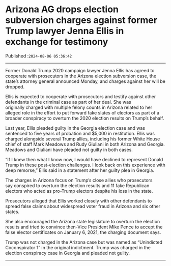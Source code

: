 # Arizona AG drops election subversion charges against former Trump lawyer Jenna Ellis in exchange for testimony

Published :`2024-08-06 05:36:42`

---

Former Donald Trump 2020 campaign lawyer Jenna Ellis has agreed to cooperate with prosecutors in the Arizona election subversion case, the state’s attorney general announced Monday, and charges against her will be dropped.

Ellis is expected to cooperate with prosecutors and testify against other defendants in the criminal case as part of her deal. She was originally charged with multiple felony counts in Arizona related to her alleged role in the effort to put forward fake slates of electors as part of a broader conspiracy to overturn the 2020 election results on Trump’s behalf.

Last year, Ellis pleaded guilty in the Georgia election case and was sentenced to five years of probation and $5,000 in restitution. Ellis was charged alongside several Trump allies, including his former White House chief of staff Mark Meadows and Rudy Giuliani in both Arizona and Georgia. Meadows and Giuliani have pleaded not guilty in both cases.

“If I knew then what I know now, I would have declined to represent Donald Trump in these post-election challenges. I look back on this experience with deep remorse,” Ellis said in a statement after her guilty plea in Georgia.

The charges in Arizona focus on Trump’s close allies who prosecutors say conspired to overturn the election results and 11 fake Republican electors who acted as pro-Trump electors despite his loss in the state.

Prosecutors alleged that Ellis worked closely with other defendants to spread false claims about widespread voter fraud in Arizona and six other states.

She also encouraged the Arizona state legislature to overturn the election results and tried to convince then-Vice President Mike Pence to accept the false elector certificates on January 6, 2021, the charging document says.

Trump was not charged in the Arizona case but was named as “Unindicted Coconspirator 1” in the original indictment. Trump was charged in the election conspiracy case in Georgia and pleaded not guilty.

---

